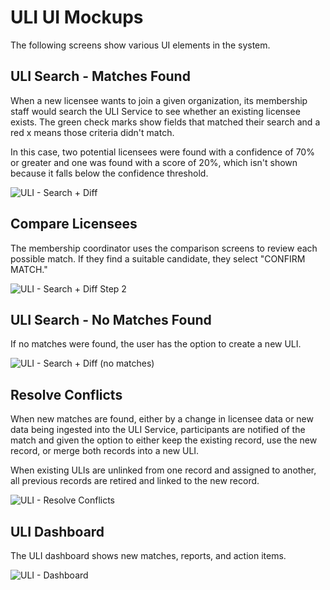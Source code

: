 # ULI UI Mockups
The following screens show various UI elements in the system.

## ULI Search - Matches Found
When a new licensee wants to join a given organization, its membership staff would search the ULI Service to see whether an existing licensee exists. The green check marks show fields that matched their search and a red x means those criteria didn't match. 

In this case, two potential licensees were found with a confidence of 70% or greater and one was found with a score of 20%, which isn't shown because it
falls below the confidence threshold.

![ULI - Search + Diff](https://user-images.githubusercontent.com/535358/156814969-3ce3df4d-82a4-4437-b976-7fda7237d2da.png)

## Compare Licensees
The membership coordinator uses the comparison screens to review each possible match. If they find a suitable candidate, they select "CONFIRM MATCH."

![ULI - Search + Diff Step 2](https://user-images.githubusercontent.com/535358/156815689-4cf3609f-7955-4117-ab87-f6cd230023bd.png)


## ULI Search - No Matches Found
If no matches were found, the user has the option to create a new ULI.

![ULI - Search + Diff (no matches)](https://user-images.githubusercontent.com/535358/156816029-885c1f07-0354-48ca-b39e-460dcdc71236.png)


## Resolve Conflicts
When new matches are found, either by a change in licensee data or new data being ingested into the ULI Service, participants are notified of the match 
and given the option to either keep the existing record, use the new record, or merge both records into a new ULI. 

When existing ULIs are unlinked from one record and assigned to another, all previous records are retired and linked to the new record. 

![ULI - Resolve Conflicts](https://user-images.githubusercontent.com/535358/156816619-c2b8bf74-80a1-4a51-8416-814005d2b827.png)

## ULI Dashboard
The ULI dashboard shows new matches, reports, and action items.

![ULI - Dashboard](https://user-images.githubusercontent.com/535358/156816865-3e54c5c4-4581-470f-9836-e0b35e8cc618.png)





